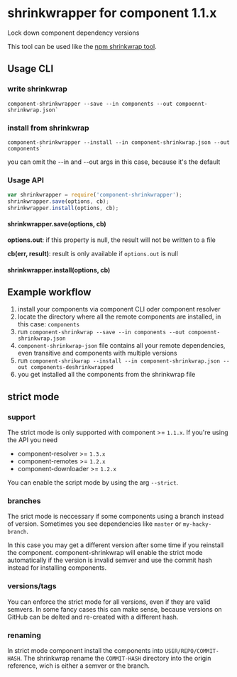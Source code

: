 # shrinkwrapper for component 1.1.x

Lock down component dependency versions

This tool can be used like the [npm shrinkwrap tool](https://docs.npmjs.com/cli/shrinkwrap).

## Usage CLI

### write shrinkwrap

    component-shrinkwrapper --save --in components --out compoennt-shrinkwrap.json`

### install from shrinkwrap

    component-shrinkwrapper --install --in component-shrinkwrap.json --out components` 

you can omit the --in and --out args in this case, because it's the default

### Usage API

```js
var shrinkwrapper = require('component-shrinkwrapper');
shrinkwrapper.save(options, cb);
shrinkwrapper.install(options, cb);
```

#### shrinkwrapper.save(options, cb)

__options.out__: if this property is null, the result will not be written to a file

__cb(err, result)__: result is only available if `options.out` is null

#### shrinkwrapper.install(options, cb)

## Example workflow

1. install your components via component CLI oder component resolver
2. locate the directory where all the remote components are installed, in this case: `components`
3. run `component-shrinkwrap --save --in components --out compoennt-shrinkwrap.json`
4. `component-shrinkwrap-json` file contains all your remote dependencies, even transitive and components with multiple versions
5. run `component-shrikwrap --install --in component-shrinkwrap.json --out components-deshrinkwrapped` 
6. you get installed all the components from the shrinkwrap file

## strict mode

### support
The strict mode is only supported with component >= `1.1.x`.
If you're using the API you need 
- component-resolver >= `1.3.x`
- component-remotes >= `1.2.x` 
- component-downloader >= `1.2.x`

You can enable the script mode by using the arg `--strict`.

### branches
The srict mode is neccessary if some components using a branch instead of version.
Sometimes you see dependencies like `master` or `my-hacky-branch`.

In this case you may get a different version after some time if you reinstall the component.
component-shrinkwrap will enable the strict mode automatically if the version is invalid semver 
and use the commit hash instead for installing components.


### versions/tags
You can enforce the strict mode for all versions, even if they are valid semvers.
In some fancy cases this can make sense, because versions on GitHub can be delted and re-created
with a different hash.

### renaming
In strict mode component install the components into `USER/REPO/COMMIT-HASH`.
The shrinkwrap rename the `COMMIT-HASH` directory into the origin reference,
wich is either a semver or the branch.